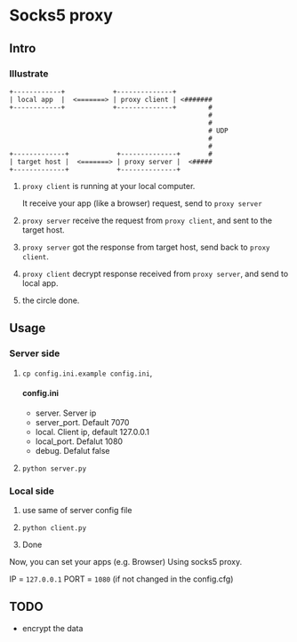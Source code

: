 # Socks5 proxy

## Intro

### Illustrate

```
+------------+            +--------------+          
| local app  |  <=======> | proxy client | <#######
+------------+            +--------------+        #
                                                  #
                                                  #
                                                  # UDP
                                                  #
                                                  #
+-------------+            +--------------+       #
| target host |  <=======> | proxy server |  <#####
+-------------+            +--------------+         
```

1.  `proxy client` is running at your local computer.

    It receive your app (like a browser) request, send to `proxy server`

2.  `proxy server` receive the request from `proxy client`, and sent to the target host.

3.  `proxy server` got the response from target host, send back to `proxy client`.

4.  `proxy client` decrypt response received from `proxy server`, and send to local app.

5.  the circle done.


## Usage

### Server side

1.  `cp config.ini.example config.ini`,

	#### config.ini
	
	*	server.	Server ip
	*	server_port.	Default 7070
	*	local.	Client ip, default 127.0.0.1
	*	local_port.	Defalut 1080
	*	debug.	Defalut false

2.	`python server.py`


### Local side

1.	use same of server config file

2.  `python client.py`

3. Done

Now, you can set your apps (e.g. Browser) Using socks5 proxy.

IP = `127.0.0.1`
PORT = `1080`  (if not changed in the config.cfg)


## TODO

* encrypt the data
